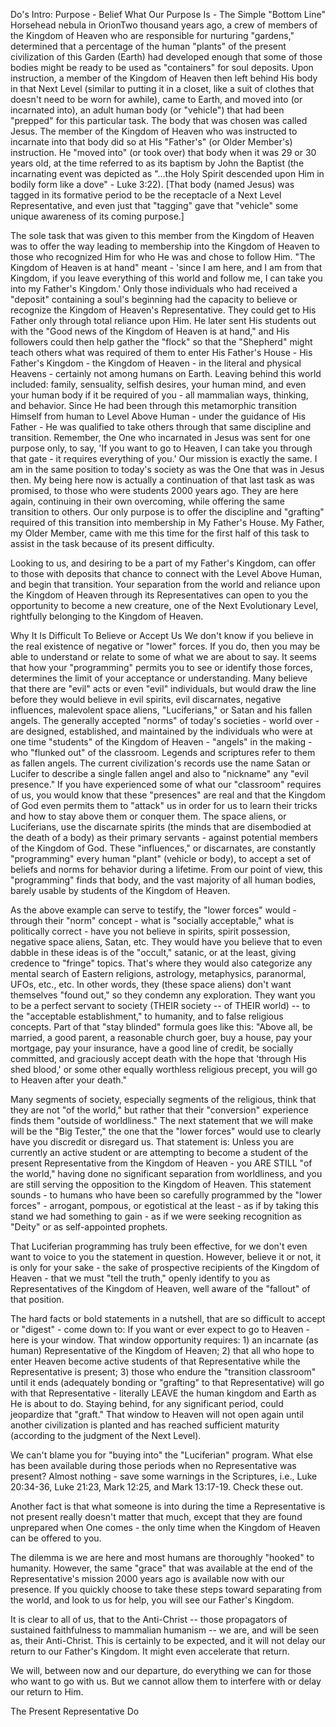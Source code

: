 Do's Intro: Purpose - Belief
What Our Purpose Is - The Simple "Bottom Line"
Horsehead nebula in OrionTwo thousand years ago, a crew of members of the Kingdom of Heaven who are responsible for nurturing "gardens," determined that a percentage of the human "plants" of the present civilization of this Garden (Earth) had developed enough that some of those bodies might be ready to be used as "containers" for soul deposits. Upon instruction, a member of the Kingdom of Heaven then left behind His body in that Next Level (similar to putting it in a closet, like a suit of clothes that doesn't need to be worn for awhile), came to Earth, and moved into (or incarnated into), an adult human body (or "vehicle") that had been "prepped" for this particular task. The body that was chosen was called Jesus. The member of the Kingdom of Heaven who was instructed to incarnate into that body did so at His "Father's" (or Older Member's) instruction. He "moved into" (or took over) that body when it was 29 or 30 years old, at the time referred to as its baptism by John the Baptist (the incarnating event was depicted as "...the Holy Spirit descended upon Him in bodily form like a dove" - Luke 3:22). [That body (named Jesus) was tagged in its formative period to be the receptacle of a Next Level Representative, and even just that "tagging" gave that "vehicle" some unique awareness of its coming purpose.]

The sole task that was given to this member from the Kingdom of Heaven was to offer the way leading to membership into the Kingdom of Heaven to those who recognized Him for who He was and chose to follow Him. "The Kingdom of Heaven is at hand" meant - 'since I am here, and I am from that Kingdom, if you leave everything of this world and follow me, I can take you into my Father's Kingdom.' Only those individuals who had received a "deposit" containing a soul's beginning had the capacity to believe or recognize the Kingdom of Heaven's Representative. They could get to His Father only through total reliance upon Him. He later sent His students out with the "Good news of the Kingdom of Heaven is at hand," and His followers could then help gather the "flock" so that the "Shepherd" might teach others what was required of them to enter His Father's House - His Father's Kingdom - the Kingdom of Heaven - in the literal and physical Heavens - certainly not among humans on Earth. Leaving behind this world included: family, sensuality, selfish desires, your human mind, and even your human body if it be required of you - all mammalian ways, thinking, and behavior. Since He had been through this metamorphic transition Himself from human to Level Above Human - under the guidance of His Father - He was qualified to take others through that same discipline and transition. Remember, the One who incarnated in Jesus was sent for one purpose only, to say, 'If you want to go to Heaven, I can take you through that gate - it requires everything of you.'
Our mission is exactly the same. I am in the same position to today's society as was the One that was in Jesus then. My being here now is actually a continuation of that last task as was promised, to those who were students 2000 years ago. They are here again, continuing in their own overcoming, while offering the same transition to others. Our only purpose is to offer the discipline and "grafting" required of this transition into membership in My Father's House. My Father, my Older Member, came with me this time for the first half of this task to assist in the task because of its present difficulty.

Looking to us, and desiring to be a part of my Father's Kingdom, can offer to those with deposits that chance to connect with the Level Above Human, and begin that transition. Your separation from the world and reliance upon the Kingdom of Heaven through its Representatives can open to you the opportunity to become a new creature, one of the Next Evolutionary Level, rightfully belonging to the Kingdom of Heaven.


Why It Is Difficult To Believe or Accept Us
We don't know if you believe in the real existence of negative or "lower" forces. If you do, then you may be able to understand or relate to some of what we are about to say. It seems that how your "programming" permits you to see or identify those forces, determines the limit of your acceptance or understanding. Many believe that there are "evil" acts or even "evil" individuals, but would draw the line before they would believe in evil spirits, evil discarnates, negative influences, malevolent space aliens, "Luciferians," or Satan and his fallen angels.
The generally accepted "norms" of today's societies - world over - are designed, established, and maintained by the individuals who were at one time "students" of the Kingdom of Heaven - "angels" in the making - who "flunked out" of the classroom. Legends and scriptures refer to them as fallen angels. The current civilization's records use the name Satan or Lucifer to describe a single fallen angel and also to "nickname" any "evil presence." If you have experienced some of what our "classroom" requires of us, you would know that these "presences" are real and that the Kingdom of God even permits them to "attack" us in order for us to learn their tricks and how to stay above them or conquer them. The space aliens, or Luciferians, use the discarnate spirits (the minds that are disembodied at the death of a body) as their primary servants - against potential members of the Kingdom of God. These "influences," or discarnates, are constantly "programming" every human "plant" (vehicle or body), to accept a set of beliefs and norms for behavior during a lifetime. From our point of view, this "programming" finds that body, and the vast majority of all human bodies, barely usable by students of the Kingdom of Heaven.

As the above example can serve to testify, the "lower forces" would - through their "norm" concept - what is "socially acceptable," what is politically correct - have you not believe in spirits, spirit possession, negative space aliens, Satan, etc. They would have you believe that to even dabble in these ideas is of the "occult," satanic, or at the least, giving credence to "fringe" topics. That's where they would also categorize any mental search of Eastern religions, astrology, metaphysics, paranormal, UFOs, etc., etc. In other words, they (these space aliens) don't want themselves "found out," so they condemn any exploration. They want you to be a perfect servant to society (THEIR society -- of THEIR world) -- to the "acceptable establishment," to humanity, and to false religious concepts. Part of that "stay blinded" formula goes like this: "Above all, be married, a good parent, a reasonable church goer, buy a house, pay your mortgage, pay your insurance, have a good line of credit, be socially committed, and graciously accept death with the hope that 'through His shed blood,' or some other equally worthless religious precept, you will go to Heaven after your death."

Many segments of society, especially segments of the religious, think that they are not "of the world," but rather that their "conversion" experience finds them "outside of worldliness." The next statement that we will make will be the "Big Tester," the one that the "lower forces" would use to clearly have you discredit or disregard us. That statement is: Unless you are currently an active student or are attempting to become a student of the present Representative from the Kingdom of Heaven - you ARE STILL "of the world," having done no significant separation from worldliness, and you are still serving the opposition to the Kingdom of Heaven. This statement sounds - to humans who have been so carefully programmed by the "lower forces" - arrogant, pompous, or egotistical at the least - as if by taking this stand we had something to gain - as if we were seeking recognition as "Deity" or as self-appointed prophets.

That Luciferian programming has truly been effective, for we don't even want to voice to you the statement in question. However, believe it or not, it is only for your sake - the sake of prospective recipients of the Kingdom of Heaven - that we must "tell the truth," openly identify to you as Representatives of the Kingdom of Heaven, well aware of the "fallout" of that position.

The hard facts or bold statements in a nutshell, that are so difficult to accept or "digest" - come down to: If you want or ever expect to go to Heaven - here is your window. That window opportunity requires: 1) an incarnate (as human) Representative of the Kingdom of Heaven; 2) that all who hope to enter Heaven become active students of that Representative while the Representative is present; 3) those who endure the "transition classroom" until it ends (adequately bonding or "grafting" to that Representative) will go with that Representative - literally LEAVE the human kingdom and Earth as He is about to do. Staying behind, for any significant period, could jeopardize that "graft." That window to Heaven will not open again until another civilization is planted and has reached sufficient maturity (according to the judgment of the Next Level).

We can't blame you for "buying into" the "Luciferian" program. What else has been available during those periods when no Representative was present? Almost nothing - save some warnings in the Scriptures, i.e., Luke 20:34-36, Luke 21:23, Mark 12:25, and Mark 13:17-19. Check these out.

Another fact is that what someone is into during the time a Representative is not present really doesn't matter that much, except that they are found unprepared when One comes - the only time when the Kingdom of Heaven can be offered to you.

The dilemma is we are here and most humans are thoroughly "hooked" to humanity. However, the same "grace" that was available at the end of the Representative's mission 2000 years ago is available now with our presence. If you quickly choose to take these steps toward separating from the world, and look to us for help, you will see our Father's Kingdom.

It is clear to all of us, that to the Anti-Christ -- those propagators of sustained faithfulness to mammalian humanism -- we are, and will be seen as, their Anti-Christ. This is certainly to be expected, and it will not delay our return to our Father's Kingdom. It might even accelerate that return.

We will, between now and our departure, do everything we can for those who want to go with us. But we cannot allow them to interfere with or delay our return to Him.

The Present Representative
Do